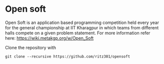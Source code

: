 # Open soft
Open Soft is an application based programming competition held every year for the general championship at IIT Kharagpur in which teams from different halls compete on a given problem statement. For more information refer here: https://wiki.metakgp.org/w/Open_Soft

Clone the repository with

```
git clone --recursive https://github.com/ritz301/opensoft
```
